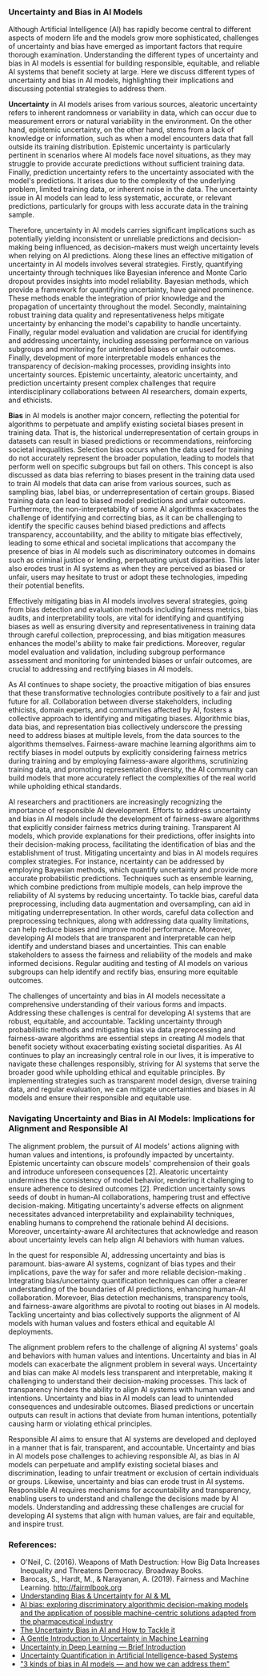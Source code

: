 ### Uncertainty and Bias in AI Models

Although Artificial Intelligence (AI) has rapidly become central to different aspects of modern life and the models grow more sophisticated, challenges of uncertainty and bias have emerged as important factors that require thorough examination. Understanding the different types of uncertainty and bias in AI models is essential for building responsible, equitable, and reliable AI systems that benefit society at large. Here we discuss different types of uncertainty and bias in AI models, highlighting their implications and discussing potential strategies to address them.

**Uncertainty** in AI models arises from various sources, aleatoric uncertainty refers to inherent randomness or variability in data, which can occur due to measurement errors or natural variability in the environment. On the other hand, epistemic uncertainty, on the other hand, stems from a lack of knowledge or information, such as when a model encounters data that fall outside its training distribution. Epistemic uncertainty is particularly pertinent in scenarios where AI models face novel situations, as they may struggle to provide accurate predictions without sufficient training data. Finally, prediction uncertainty refers to the uncertainty associated with the model's predictions. It arises due to the complexity of the underlying problem, limited training data, or inherent noise in the data. The uncertainty issue in AI models can lead to less systematic, accurate, or relevant predictions, particularly for groups with less accurate data in the training sample. 

Therefore, uncertainty in AI models carries significant implications such as potentially yielding inconsistent or unreliable predictions and decision-making being influenced, as decision-makers must weigh uncertainty levels when relying on AI predictions. Along these lines an effective mitigation of uncertainty in AI models involves several strategies. Firstly, quantifying uncertainty through techniques like Bayesian inference and Monte Carlo dropout provides insights into model reliability.  Bayesian methods, which provide a framework for quantifying uncertainty, have gained prominence. These methods enable the integration of prior knowledge and the propagation of uncertainty throughout the model. Secondly, maintaining robust training data quality and representativeness helps mitigate uncertainty by enhancing the model's capability to handle uncertainty. Finally, regular model evaluation and validation are crucial for identifying and addressing uncertainty, including assessing performance on various subgroups and monitoring for unintended biases or unfair outcomes. Finally, development of more interpretable models enhances the transparency of decision-making processes, providing insights into uncertainty sources. Epistemic uncertainty, aleatoric uncertainty, and prediction uncertainty present complex challenges that require interdisciplinary collaborations between AI researchers, domain experts, and ethicists. 

**Bias** in AI models is another major concern, reflecting the potential for algorithms to perpetuate and amplify existing societal biases present in training data. That is, the historical underrepresentation of certain groups in datasets can result in biased predictions or recommendations, reinforcing societal inequalities. Selection bias occurs when the data used for training do not accurately represent the broader population, leading to models that perform well on specific subgroups but fail on others. This concept is also discussed as data bias referring to biases present in the training data used to train AI models that data can arise from various sources, such as sampling bias, label bias, or underrepresentation of certain groups. Biased training data can lead to biased model predictions and unfair outcomes. Furthermore, the non-interpretability of some AI algorithms exacerbates the challenge of identifying and correcting bias, as it can be challenging to identify the specific causes behind biased predictions and affects transparency, accountability, and the ability to mitigate bias effectively, leading to some ethical and societal implications that accompany the presence of bias in AI models such as discriminatory outcomes in domains such as criminal justice or lending, perpetuating unjust disparities. This later also erodes trust in AI systems as when they are perceived as biased or unfair, users may hesitate to trust or adopt these technologies, impeding their potential benefits.

Effectively mitigating bias in AI models involves several strategies, going from bias detection and evaluation methods including fairness metrics, bias audits, and interpretability tools, are vital for identifying and quantifying biases as well as ensuring diversity and representativeness in training data through careful collection, preprocessing, and bias mitigation measures enhances the model's ability to make fair predictions. Moreover, regular model evaluation and validation, including subgroup performance assessment and monitoring for unintended biases or unfair outcomes, are crucial to addressing and rectifying biases in AI models. 

 As AI continues to shape society, the proactive mitigation of bias ensures that these transformative technologies contribute positively to a fair and just future for all.
 Collaboration between diverse stakeholders, including ethicists, domain experts, and communities affected by AI, fosters a collective approach to identifying and mitigating biases. Algorithmic bias, data bias, and representation bias collectively underscore the pressing need to address biases at multiple levels, from the data sources to the algorithms themselves.  Fairness-aware machine learning algorithms aim to rectify biases in model outputs by explicitly considering fairness metrics during training and by employing fairness-aware algorithms, scrutinizing training data, and promoting representation diversity, the AI community can build models that more accurately reflect the complexities of the real world while upholding ethical standards.

AI researchers and practitioners are increasingly recognizing the importance of responsible AI development. Efforts to address uncertainty and bias in AI models include the development of fairness-aware algorithms that explicitly consider fairness metrics during training. Transparent AI models, which provide explanations for their predictions, offer insights into their decision-making process, facilitating the identification of bias and the establishment of trust. Mitigating uncertainty and bias in AI models requires complex strategies. For instance, ncertainty can be addressed by employing Bayesian methods, which quantify uncertainty and provide more accurate probabilistic predictions. Techniques such as ensemble learning, which combine predictions from multiple models, can help improve the reliability of AI systems by reducing uncertainty. To tackle bias, careful data preprocessing, including data augmentation and oversampling, can aid in mitigating underrepresentation. In other words, careful data collection and preprocessing techniques, along with addressing data quality limitations, can help reduce biases and improve model performance.  Moreover, developing AI models that are transparent and interpretable can help identify and understand biases and uncertainties. This can enable stakeholders to assess the fairness and reliability of the models and make informed decisions. Regular auditing and testing of AI models on various subgroups can help identify and rectify bias, ensuring more equitable outcomes.

The challenges of uncertainty and bias in AI models necessitate a comprehensive understanding of their various forms and impacts. Addressing these challenges is central for developing AI systems that are robust, equitable, and accountable. Tackling uncertainty through probabilistic methods and mitigating bias via data preprocessing and fairness-aware algorithms are essential steps in creating AI models that benefit society without exacerbating existing societal disparities. As AI continues to play an increasingly central role in our lives, it is imperative to navigate these challenges responsibly, striving for AI systems that serve the broader good while upholding ethical and equitable principles. By implementing strategies such as transparent model design, diverse training data, and regular evaluation, we can mitigate uncertainties and biases in AI models and ensure their responsible and equitable use.

### Navigating Uncertainty and Bias in AI Models: Implications for Alignment and Responsible AI

The alignment problem, the pursuit of AI models' actions aligning with human values and intentions, is profoundly impacted by uncertainty. Epistemic uncertainty can obscure models' comprehension of their goals and introduce unforeseen consequences [2]. Aleatoric uncertainty undermines the consistency of model behavior, rendering it challenging to ensure adherence to desired outcomes [2]. Prediction uncertainty sows seeds of doubt in human-AI collaborations, hampering trust and effective decision-making. Mitigating uncertainty's adverse effects on alignment necessitates advanced interpretability and explainability techniques, enabling humans to comprehend the rationale behind AI decisions. Moreover, uncertainty-aware AI architectures that acknowledge and reason about uncertainty levels can help align AI behaviors with human values.

In the quest for responsible AI, addressing uncertainty and bias is paramount. bias-aware AI systems, cognizant of bias types and their implications, pave the way for safer and more reliable decision-making . Integrating bias/uncertainty quantification techniques can offer a clearer understanding of the boundaries of AI predictions, enhancing human-AI collaboration. Morevoer, Bias detection mechanisms, transparency tools, and fairness-aware algorithms are pivotal to rooting out biases in AI models. Tackling uncertainty and bias collectively supports the alignment of AI models with human values and fosters ethical and equitable AI deployments.

The alignment problem refers to the challenge of aligning AI systems' goals and behaviors with human values and intentions. Uncertainty and bias in AI models can exacerbate the alignment problem in several ways. Uncertainty and bias can make AI models less transparent and interpretable, making it challenging to understand their decision-making processes. This lack of transparency hinders the ability to align AI systems with human values and intentions. Uncertainty and bias in AI models can lead to unintended consequences and undesirable outcomes. Biased predictions or uncertain outputs can result in actions that deviate from human intentions, potentially causing harm or violating ethical principles.

Responsible AI aims to ensure that AI systems are developed and deployed in a manner that is fair, transparent, and accountable. Uncertainty and bias in AI models pose challenges to achieving responsible AI, as bias in AI models can perpetuate and amplify existing societal biases and discrimination, leading to unfair treatment or exclusion of certain individuals or groups. Likewise, uncertainty and bias can erode trust in AI systems. Responsible AI requires mechanisms for accountability and transparency, enabling users to understand and challenge the decisions made by AI models. Understanding and addressing these challenges are crucial for developing AI systems that align with human values, are fair and equitable, and inspire trust. 

### References:
+  O'Neil, C. (2016). Weapons of Math Destruction: How Big Data Increases Inequality and Threatens Democracy. Broadway Books.
+  Barocas, S., Hardt, M., & Narayanan, A. (2019). Fairness and Machine Learning. http://fairmlbook.org
+ [Understanding Bias & Uncertainty for AI & ML](https://biglinden.com/uncertainty-and-bias-in-ai-and-machine-learning/)  
+ [AI bias: exploring discriminatory algorithmic decision-making models and the application of possible machine-centric solutions adapted from the pharmaceutical industry](https://www.ncbi.nlm.nih.gov/pmc/articles/PMC8830968/) 
+ [The Uncertainty Bias in AI and How to Tackle it](https://aithority.com/machine-learning/the-uncertainty-bias-in-ai-and-how-to-tackle-it/)  
+ [A Gentle Introduction to Uncertainty in Machine Learning](https://machinelearningmastery.com/uncertainty-in-machine-learning/)  
+ [Uncertainty in Deep Learning — Brief Introduction](https://towardsdatascience.com/uncertainty-in-deep-learning-brief-introduction-1f9a5de3ae04)  
+ [Uncertainty Quantification in Artificial Intelligence-based Systems](https://www.kdnuggets.com/2022/04/uncertainty-quantification-artificial-intelligencebased-systems.html)  
+ ["3 kinds of bias in AI models — and how we can address them"](https://www.infoworld.com/article/3607748/3-kinds-of-bias-in-ai-models-and-how-we-can-address-them.html)  
